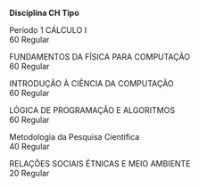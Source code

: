 **Disciplina
    CH
    Tipo**
 
Período 1
   CÁLCULO I	
60
   Regular

FUNDAMENTOS DA FÍSICA PARA COMPUTAÇÃO	
60
Regular

INTRODUÇÃO À CIÊNCIA DA COMPUTAÇÃO	
60
Regular

LÓGICA DE PROGRAMAÇÃO E ALGORITMOS	
60
Regular

Metodologia da Pesquisa Cientifica	
40
Regular

RELAÇÕES SOCIAIS ÉTNICAS E MEIO AMBIENTE	
20
Regular

